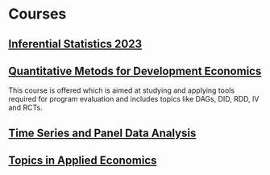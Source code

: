 # Courses

## [Inferential Statistics 2023](https://zahidasghar.com/infstat23)
## [Quantitative Metods for Development Economics](https://zahidasghar.com/QM4DE/)
This course is offered which is aimed at studying and applying tools required for program evaluation and includes topics like DAGs, DID, RDD, IV and RCTs.

## [Time Series and Panel Data Analysis](https://zahidasghar.com/forecasting)

## [Topics in Applied Economics](https://zahidasghar.com/Applied_econometrics_2022)



